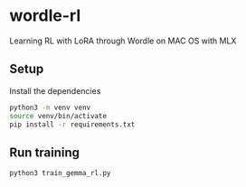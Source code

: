 # wordle-rl
Learning RL with LoRA through Wordle on MAC OS with MLX


## Setup

Install the dependencies

```sh
python3 -m venv venv
source venv/bin/activate
pip install -r requirements.txt
```

## Run training
```sh
python3 train_gemma_rl.py 
```